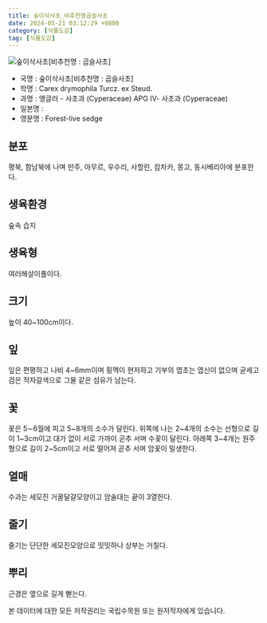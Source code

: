 ```yaml
---
title: 숲이삭사초_비추천명곱슬사초
date: 2024-05-21 03:12:29 +0800
category: [식물도감]
tag: [식물도감]
---
```




![숲이삭사초[비추천명 : 곱슬사초]](/fileUpload/plants/basic/Cyperaceae/Carex/22904/1_th2.JPG)
- 국명 : 숲이삭사초[비추천명 : 곱슬사초]
- 학명 : Carex drymophila Turcz. ex Steud.
- 과명 : 앵글러 - 사초과 (Cyperaceae) APG Ⅳ- 사초과 (Cyperaceae)
- 일본명 : 
- 영문명 : Forest-live sedge


## 분포
평북, 함남북에 나며 만주, 아무르, 우수리, 사할린, 캄차카, 몽고, 동시베리아에 분포한다.
## 생육환경
숲속 습지
## 생육형
여러해살이풀이다.
## 크기
높이 40~100cm이다.
## 잎
잎은 편평하고 나비 4~6mm이며 횡맥이 현저하고 기부의 엽초는 엽신이 없으며 굳세고 검은 적자갈색으로 그물 같은 섬유가 남는다.
## 꽃
꽃은 5∼6월에 피고 5~8개의 소수가 달린다. 위쪽에 나는 2~4개의 소수는 선형으로 길이 1~3cm이고 대가 없이 서로 가까이 곧추 서며 수꽃이 달린다. 아래쪽 3~4개는 원주형으로 길이 2~5cm이고 서로 떨어져 곧추 서며 암꽃이 밀생한다.
## 열매
수과는 세모진 거꿀달걀모양이고 암술대는 끝이 3열한다.
## 줄기
줄기는 단단한 세모진모양으로 밋밋하나 상부는 거칠다.
## 뿌리
근경은 옆으로 길게 뻗는다.






본 데이터에 대한 모든 저작권리는 국립수목원 또는 원저작자에게 있습니다.
